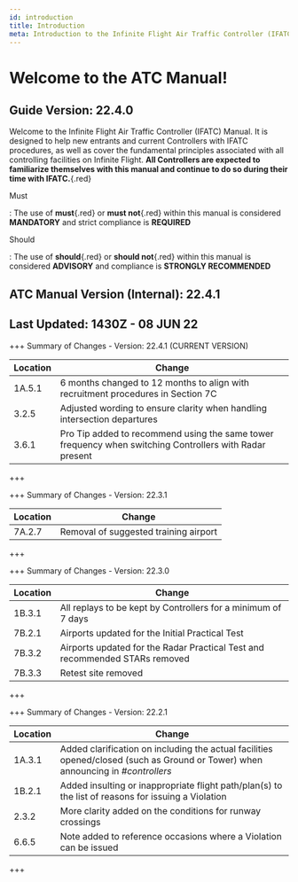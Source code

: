 ```yaml
---
id: introduction
title: Introduction
meta: Introduction to the Infinite Flight Air Traffic Controller (IFATC) Manual.
---
```


# Welcome to the ATC Manual!



## Guide Version: 22.4.0



Welcome to the Infinite Flight Air Traffic Controller (IFATC) Manual. It is designed to help new entrants and current Controllers with IFATC procedures, as well as cover the fundamental principles associated with all controlling facilities on Infinite Flight. **All Controllers are expected to familiarize themselves with this manual and continue to do so during their time with IFATC.**{.red}



Must

: The use of **must**{.red} or **must not**{.red} within this manual is considered **MANDATORY** and strict compliance is **REQUIRED**

Should

: The use of **should**{.red} or **should not**{.red} within this manual is considered **ADVISORY** and compliance is **STRONGLY RECOMMENDED**



## ATC Manual Version (Internal): 22.4.1

## Last Updated: 1430Z - 08 JUN 22



+++ Summary of Changes - Version: 22.4.1 (CURRENT VERSION)

| Location | Change                                                       |
| -------- | ------------------------------------------------------------ |
| 1A.5.1   | 6 months changed to 12 months to align with recruitment procedures in Section 7C |
| 3.2.5    | Adjusted wording to ensure clarity when handling intersection departures |
| 3.6.1    | Pro Tip added to recommend using the same tower frequency when switching Controllers with Radar present |

+++



+++ Summary of Changes - Version: 22.3.1

| Location | Change                                |
| -------- | ------------------------------------- |
| 7A.2.7   | Removal of suggested training airport |

+++



+++ Summary of Changes - Version: 22.3.0

| Location | Change                                                       |
| -------- | ------------------------------------------------------------ |
| 1B.3.1   | All replays to be kept by Controllers for a minimum of 7 days |
| 7B.2.1   | Airports updated for the Initial Practical Test              |
| 7B.3.2   | Airports updated for the Radar Practical Test and recommended STARs removed |
| 7B.3.3   | Retest site removed                                          |

+++



+++ Summary of Changes - Version: 22.2.1

| Location | Change                                                       |
| -------- | ------------------------------------------------------------ |
| 1A.3.1   | Added clarification on including the actual facilities opened/closed (such as Ground or Tower) when announcing in *#controllers* |
| 1B.2.1   | Added insulting or inappropriate flight path/plan(s) to the list of reasons for issuing a Violation |
| 2.3.2    | More clarity added on the conditions for runway crossings    |
| 6.6.5    | Note added to reference occasions where a Violation can be issued |

+++

